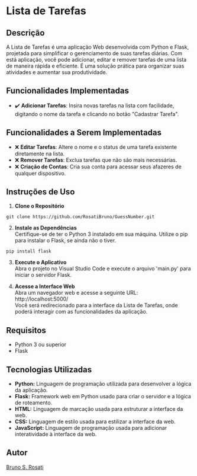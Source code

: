 # Lista de Tarefas

## Descrição
A Lista de Tarefas é uma aplicação Web desenvolvida com Python e Flask, projetada para simplificar o gerenciamento de suas tarefas diárias. Com está aplicação, você pode adicionar, editar e remover tarefas de uma lista de maneira rápida e eficiente. É uma solução prática para organizar suas atividades e aumentar sua produtividade.

## Funcionalidades Implementadas
- ✔️ **Adicionar Tarefas**: Insira novas tarefas na lista com facilidade, digitando o nome da tarefa e clicando no botão "Cadastrar Tarefa".

## Funcionalidades a Serem Implementadas
- ❌ **Editar Tarefas**: Altere o nome e o status de uma tarefa existente diretamente na lista.
- ❌ **Remover Tarefas**: Exclua tarefas que não são mais necessárias.
- ❌ **Criação de Contas**: Cria sua conta para acessar seus afazeres de qualquer dispositivo.

## Instruções de Uso
1. **Clone o Repositório**
```
git clone https://github.com/RosatiBruno/GuessNumber.git
```
2. **Instale as Dependências** <br>
Certifique-se de ter o Python 3 instalado em sua máquina. Utilize o pip para instalar o Flask, se ainda não o tiver.
```
pip install flask
```
3. **Execute o Aplicativo** <br>
Abra o projeto no Visual Studio Code e execute o arquivo 'main.py' para iniciar o servidor Flask.

4. **Acesse a Interface Web** <br>
Abra um navegador web e acesse a seguinte URL: http://localhost:5000/ <br>
Você será redirecionado para a interface da Lista de Tarefas, onde poderá interagir com as funcionalidades da aplicação.

## Requisitos
- Python 3 ou superior
- Flask

## Tecnologias Utilizadas
- **Python:** Linguagem de programação utilizada para desenvolver a lógica da aplicação.
- **Flask:** Framework web em Python usado para criar o servidor e a lógica de roteamento.
- **HTML:** Linguagem de marcação usada para estruturar a interface da web.
- **CSS:** Linguagem de estilo usada para estilizar a interface da web.
- **JavaScript:** Linguagem de programação usada para adicionar interatividade à interface da web.

## Autor
[Bruno S. Rosati](https://github.com/RosatiBruno)